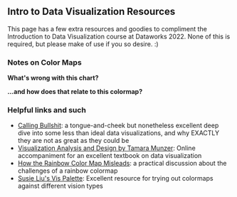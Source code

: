 ## Intro to Data Visualization Resources

This page has a few extra resources and goodies to compliment the Introduction to Data Visualization course at Dataworks 2022. None of this is required, but please make of use if you so desire. :)


### Notes on Color Maps

**What's wrong with this chart?**


**...and how does that relate to this colormap?**



### Helpful links and such

- [Calling Bullshit](https://www.callingbullshit.org/case_studies.html): a tongue-and-cheek but nonetheless excellent deep dive into some less than ideal data visualizations, and why EXACTLY they are not as great as they could be
- [Visualization Analysis and Design by Tamara Munzer](https://www.cs.ubc.ca/~tmm/vadbook/): Online accompaniment for an excellent textbook on data visualization
- [How the Rainbow Color Map Misleads](https://eagereyes.org/basics/rainbow-color-map): a practical discussion about the challenges of a rainbow colormap
- [Susie Liu's Vis Palette](https://projects.susielu.com/viz-palette): Excellent resource for trying out colormaps against different vision types

